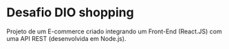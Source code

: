# Desafio DIO shopping
 
Projeto de um E-commerce criado integrando um Front-End (React.JS) com uma API REST (desenvolvida em Node.js). 
